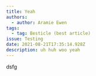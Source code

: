 ```yaml
---
title: Yeah
authors:
  - author: Aramie Ewen
tags:
  - tag: Besticle (best article)
issue: Testing
date: 2021-08-21T17:35:14.928Z
description: uh huh woo yeah
---
```

dsfg